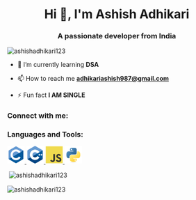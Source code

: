<h1 align="center">Hi 👋, I'm Ashish Adhikari</h1>
<h3 align="center">A passionate developer from India</h3>

<p align="left"> <img src="https://komarev.com/ghpvc/?username=ashishadhikari123&label=Profile%20views&color=0e75b6&style=flat" alt="ashishadhikari123" /> </p>

- 🌱 I’m currently learning **DSA**

- 📫 How to reach me **adhikariashish987@gmail.com**

- ⚡ Fun fact **I AM SINGLE**

<h3 align="left">Connect with me:</h3>
<p align="left">
</p>

<h3 align="left">Languages and Tools:</h3>
<p align="left"> <a href="https://www.cprogramming.com/" target="_blank" rel="noreferrer"> <img src="https://raw.githubusercontent.com/devicons/devicon/master/icons/c/c-original.svg" alt="c" width="40" height="40"/> </a> <a href="https://www.w3schools.com/cpp/" target="_blank" rel="noreferrer"> <img src="https://raw.githubusercontent.com/devicons/devicon/master/icons/cplusplus/cplusplus-original.svg" alt="cplusplus" width="40" height="40"/> </a> <a href="https://developer.mozilla.org/en-US/docs/Web/JavaScript" target="_blank" rel="noreferrer"> <img src="https://raw.githubusercontent.com/devicons/devicon/master/icons/javascript/javascript-original.svg" alt="javascript" width="40" height="40"/> </a> <a href="https://www.python.org" target="_blank" rel="noreferrer"> <img src="https://raw.githubusercontent.com/devicons/devicon/master/icons/python/python-original.svg" alt="python" width="40" height="40"/> </a> </p>

<p>&nbsp;<img align="center" src="https://github-readme-stats.vercel.app/api?username=ashishadhikari123&show_icons=true&locale=en" alt="ashishadhikari123" /></p>

<p><img align="center" src="https://github-readme-streak-stats.herokuapp.com/?user=ashishadhikari123&" alt="ashishadhikari123" /></p>
